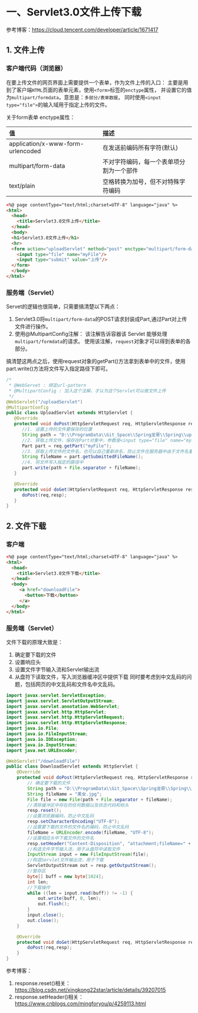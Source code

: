 # 一、Servlet3.0文件上传下载
参考博客：https://cloud.tencent.com/developer/article/1671417
## 1. 文件上传
### 客户端代码（浏览器）
在要上传文件的网页界面上需要提供一个表单，作为文件上传的入口：
主要是用到了客户端`HTML`页面的表单元素，使用`<form>`标签的`enctype`属性，
并设置它的值为`multipart/formdata`，意思是：`多部分/表单数据`，
同时使用`<input type="file">`的输入域用于指定上传的文件。

关于form表单 enctype属性：

|值|描述|
|:----|:----|
| application/x-www-form-urlencoded  | 在发送前编码所有字符(默认) |
| multipart/form-data  | 不对字符编码，每一个表单项分割为一个部件 |
| text/plain  | 空格转换为加号，但不对特殊字符编码 |
```html
<%@ page contentType="text/html;charset=UTF-8" language="java" %>
<html>
  <head>
    <title>Servlet3.0文件上传</title>
  </head>
  <body>
  <h1>Servlet3.0文件上传</h1>
  <hr>
  <form action="uploadServlet" method="post" enctype="multipart/form-data">
    <input type="file" name="myFile"/>
    <input type="submit" value="上传"/>
  </form>
  </body>
</html>
```
### 服务端（Servlet）
Servet的逻辑也很简单，只需要搞清楚以下两点：
1. Servlet3.0将`multipart/form-data`的POST请求封装成Part,通过Part对上传文件进行操作。
2. 使用@MultipartConfig注解： 该注解告诉容器该 Servlet 能够处理`multipart/formdata`的请求。
   使用该注解，`request`对象才可以得到表单的各部分。

搞清楚这两点之后，使用request对象的getPart()方法拿到表单中的文件，使用part.write()方法将文件写入指定路径下即可。
```java
/*
 * @WebServet : 绑定url-pattern
 * @MultipartConfig : 加入这个注解，才认为这个Servlet可以做文件上传
 */
@WebServlet("/uploadServlet")
@MultipartConfig
public class UploadServlet extends HttpServlet {
   @Override
   protected void doPost(HttpServletRequest req, HttpServletResponse resp) throws ServletException, IOException {
      //1. 设置上传的文件要保存的位置
      String path = "D:\\ProgramData\\Git_Space\\Spring龙哥\\Spring\\upLoad";
      //2. 获取上传文件，保存在Part对象中，参数是<input type="file" name="myFile">标签中的name属性
      Part part = req.getPart("myFile");
      //3. 获取上传文件的文件名，也可以自己重新命名，防止文件在服务器中由于文件名重复而导致文件覆盖
      String fileName = part.getSubmittedFileName();
      //4. 将文件写入指定的路径中
      part.write(path + File.separator + fileName);
   }

   @Override
   protected void doGet(HttpServletRequest req, HttpServletResponse resp) throws ServletException, IOException {
      doPost(req,resp);
   }
}
```
## 2. 文件下载
### 客户端
```html
<%@ page contentType="text/html;charset=UTF-8" language="java" %>
<html>
  <head>
    <title>Servlet3.0文件下载</title>
  </head>
  <body>
     <a href="downloadFile">
       <button>下载</button>
     </a>
  </body>
</html>
```
### 服务端（Servlet）
文件下载的原理大致是：
1. 确定要下载的文件
2. 设置响应头
3. 设置文件字节输入流和Servlet输出流
4. 从盘符下读取文件，写入浏览器缓冲区中提供下载
同时要考虑到中文乱码的问题，包括网页的中文乱码和文件名中文乱码。
```java
import javax.servlet.ServletException;
import javax.servlet.ServletOutputStream;
import javax.servlet.annotation.WebServlet;
import javax.servlet.http.HttpServlet;
import javax.servlet.http.HttpServletRequest;
import javax.servlet.http.HttpServletResponse;
import java.io.File;
import java.io.FileInputStream;
import java.io.IOException;
import java.io.InputStream;
import java.net.URLEncoder;

@WebServlet("/downloadFile")
public class DownloadServlet extends HttpServlet {
    @Override
    protected void doPost(HttpServletRequest req, HttpServletResponse resp) throws ServletException, IOException {
        // 确定要下载的文件
        String path = "D:\\ProgramData\\Git_Space\\Spring龙哥\\Spring\\upLoad";
        String fileName = "美女.jpg";
        File file = new File(path + File.separator + fileName);
        //清除缓冲区中存在的任何数据以及状态代码和标头
        resp.reset();
        //设置浏览器编码，防止中文乱码
        resp.setCharacterEncoding("UTF-8");
        //设置要下载的文件的文件名的编码，防止中文乱码
        fileName = URLEncoder.encode(fileName, "UTF-8");
        //设置相应头中下载文件的文件名
        resp.setHeader("Content-Disposition", "attachment;fileName=" + fileName);
        //构造文件字节输入流，用于从盘符中读取文件
        InputStream input = new FileInputStream(file);
        //构造Servlet文件输出流，用于下载
        ServletOutputStream out = resp.getOutputStream();
        //暂存区
        byte[] buff = new byte[1024];
        int len;
        //下载操作
        while ((len = input.read(buff)) != -1) {
            out.write(buff, 0, len);
            out.flush();
        }
        input.close();
        out.close();
    }

    @Override
    protected void doGet(HttpServletRequest req, HttpServletResponse resp) throws ServletException, IOException {
        doPost(req,resp);
    }
}
```
参考博客：
1. response.reset()相关：https://blog.csdn.net/xingkong22star/article/details/39207015
2. response.setHeader()相关：https://www.cnblogs.com/mingforyou/p/4259113.html